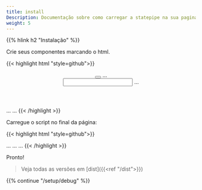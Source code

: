 ```yaml
---
title: install
Description: Documentação sobre como carregar a statepipe na sua pagina e iniciar componentes
weight: 5
---
```


{{% hlink h2 "Instalação" %}}

Crie seus componentes marcando o html.

{{< highlight html "style=github">}}
<body>
<header :statepipe="header">
    <button :trigger="..."></button>
    ...
    <div statepipe="search">
    <input type="text" :pipe="..." :out="..."></input>
    ...
    </div>
</header>
...
...
</body>
{{< /highlight >}}

Carregue o script no final da página:

{{< highlight html "style=github">}}
<body>
    ...
    ...
    ...
    <script src='tbd/statepipe.js' defer></script>
</body>
{{< /highlight >}}

Pronto!

> Veja todas as versões em [dist]({{<ref "/dist">}})

{{% continue "/setup/debug" %}}

